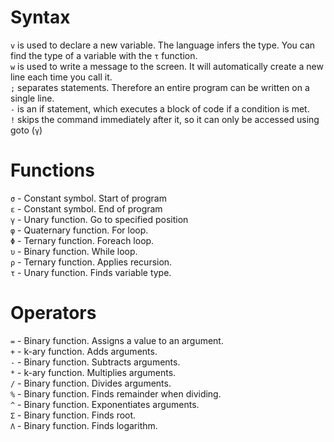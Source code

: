# Syntax
<code>v</code> is used to declare a new variable. The language infers the type. You can find the type of a variable with the <code>τ</code> function.<br/>
<code>w</code> is used to write a message to the screen. It will automatically create a new line each time you call it.<br/>
<code>;</code> separates statements. Therefore an entire program can be written on a single line.<br/>
<code>-</code> is an if statement, which executes a block of code if a condition is met.<br/>
<code>!</code> skips the command immediately after it, so it can only be accessed using goto (<code>γ</code>)


# Functions
<code>σ</code> - Constant symbol. Start of program<br/>
<code>ε</code> - Constant symbol. End of program<br/>
<code>γ</code> - Unary function. Go to specified position<br/>
<code>φ</code> - Quaternary function. For loop.<br/>
<code>Φ</code> - Ternary function. Foreach loop.<br/>
<code>υ</code> - Binary function. While loop.<br/>
<code>ρ</code> - Ternary function. Applies recursion.<br/>
<code>τ</code> - Unary function. Finds variable type.<br/>
      
# Operators
<code>=</code> - Binary function. Assigns a value to an argument.<br/>
<code>+</code> - k-ary function. Adds arguments.<br/>
<code>-</code> - Binary function. Subtracts arguments.<br/>
<code>*</code> - k-ary function. Multiplies arguments.<br/>
<code>/</code> - Binary function. Divides arguments.<br/>
<code>%</code> - Binary function. Finds remainder when dividing.<br/>
<code>^</code> - Binary function. Exponentiates arguments.<br/>
<code>Σ</code> - Binary function. Finds root.<br/>
<code>Λ</code> - Binary function. Finds logarithm.<br/>
